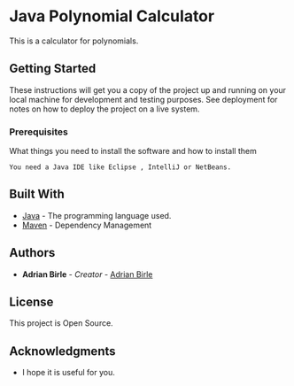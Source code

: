 # Java Polynomial Calculator

This is a calculator for polynomials.

## Getting Started

These instructions will get you a copy of the project up and running on your local machine for development and testing purposes. See deployment for notes on how to deploy the project on a live system.

### Prerequisites

What things you need to install the software and how to install them

```
You need a Java IDE like Eclipse , IntelliJ or NetBeans.
```

## Built With

* [Java](https://www.java.com/) - The programming language used.
* [Maven](https://maven.apache.org/) - Dependency Management

## Authors

* **Adrian Birle** - *Creator* - [Adrian Birle](https://github.com/birleadrian)


## License

This project is Open Source.

## Acknowledgments

* I hope it is useful for you.

